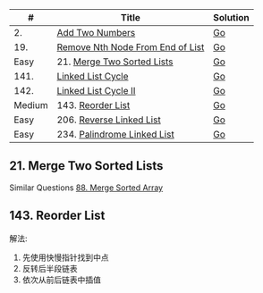 | #       | Title                                                    | Solution                                    |
| ------- | -------------------------------------------------------- | ------------------------------------------- |
| 2.      | [Add Two Numbers][add-two-numbers]                       |   [Go](add-two-numbers.go)                  |
| 19.     | [Remove Nth Node From End of List][remove-nth-node]      |   [Go](remove-nth-node.go)                  |
| Easy    | 21. [Merge Two Sorted Lists](https://leetcode.com/problems/merge-two-sorted-lists/)        |   [Go](merge_two_sorted_lists.go) |
| 141.    | [Linked List Cycle][linked-list-cycle]                   |   [Go](linked_list_cycle.go)                |
| 142.    | [Linked List Cycle II][linked-list-cycle-ii]             |   [Go](linked-list-cycle-ii.go)             |
| Medium  | 143. [Reorder List](https://leetcode.com/problems/reorder-list/)                           |   [Go](reorder_list.go)           |
| Easy    | 206. [Reverse Linked List](https://leetcode.com/problems/reverse-linked-list/)             |   [Go](reverse_linked_list.go)    |
| Easy    | 234. [Palindrome Linked List](https://leetcode.com/problems/palindrome-linked-list/)       |   [Go](palindrome_linked_list.go) |

[add-two-numbers]: https://leetcode.com/problems/add-two-numbers/
[remove-nth-node]: https://leetcode.com/problems/remove-nth-node-from-end-of-list/
[linked-list-cycle]: https://leetcode.com/problems/linked-list-cycle/
[linked-list-cycle-ii]: https://leetcode.com/problems/linked-list-cycle-ii/

## 21. Merge Two Sorted Lists
Similar Questions
[88. Merge Sorted Array](https://leetcode.com/problems/merge-sorted-array/)

## 143. Reorder List
解法:
1. 先使用快慢指针找到中点
2. 反转后半段链表
3. 依次从前后链表中插值
